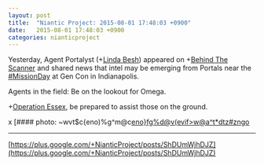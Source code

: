 ```yaml
---
layout: post
title:  "Niantic Project: 2015-08-01 17:48:03 +0900"
date:   2015-08-01 17:48:03 +0900
categories: nianticproject
---
```

Yesterday, Agent Portalyst (+[Linda Besh](https://plus.google.com/101412482791457669319 "")) appeared on +[Behind The Scanner](https://plus.google.com/113020726391023655192 "") and shared news that intel may be emerging from Portals near the [#MissionDay](https://plus.google.com/s/%23MissionDay "") at Gen Con in Indianapolis.

Agents in the field: Be on the lookout for Omega.

+[Operation Essex](https://plus.google.com/101577681173166935630 ""), be prepared to assist those on the ground.

x
[#### photo: ~wvt$c{eno)%g^m@c[eno}fg%d@v(evif&gt;w@a^t*dtz#zngo](https://lh3.googleusercontent.com/-2qUpC6Hthrs/VbyHcZqFbyI/AAAAAAAAgz0/Uia2j78Agrs/w500-h500/thethreat.jpg "")
- - -
[https://plus.google.com/+NianticProject/posts/ShDUmWjhDJZ](https://plus.google.com/+NianticProject/posts/ShDUmWjhDJZ)
